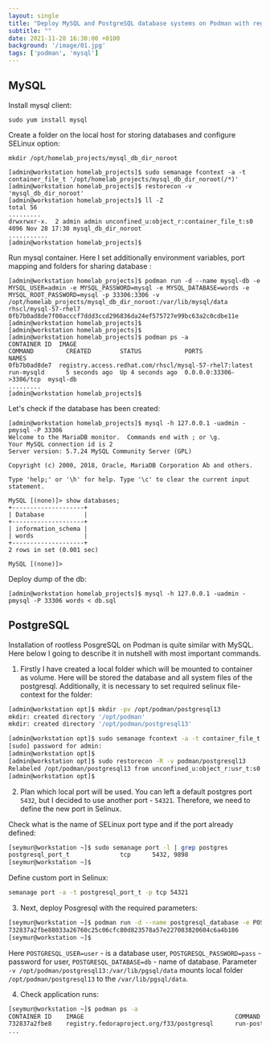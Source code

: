 ```yaml
---
layout: single
title: "Deploy MySQL and PostgreSQL database systems on Podman with regular (non-root) user" 
subtitle: ""
date: 2021-11-28 16:30:00 +0100
background: '/image/01.jpg'
tags: ['podman', 'mysql']
---
```


## MySQL
Install mysql client:

````
sudo yum install mysql
````

Create a folder on the local host for storing databases and configure SELinux option:

````
mkdir /opt/homelab_projects/mysql_db_dir_noroot

[admin@workstation homelab_projects]$ sudo semanage fcontext -a -t container_file_t '/opt/homelab_projects/mysql_db_dir_noroot(/*)'
[admin@workstation homelab_projects]$ restorecon -v 'mysql_db_dir_noroot'
[admin@workstation homelab_projects]$ ll -Z 
total 56
.........
drwxrwxr-x.  2 admin admin unconfined_u:object_r:container_file_t:s0  4096 Nov 28 17:30 mysql_db_dir_noroot
...........
[admin@workstation homelab_projects]$ 

````

Run mysql container. Here I set additionally environment variables, port mapping and folders for sharing database :

````
[admin@workstation homelab_projects]$ podman run -d --name mysql-db -e MYSQL_USER=admin -e MYSQL_PASSWORD=mysql -e MYSQL_DATABASE=words -e MYSQL_ROOT_PASSWORD=mysql -p 33306:3306 -v /opt/homelab_projects/mysql_db_dir_noroot:/var/lib/mysql/data rhscl/mysql-57-rhel7
0fb7b0ad8de7f00acccf7ddd3ccd296836da24ef575727e99bc63a2c0cdbe11e
[admin@workstation homelab_projects]$ 
[admin@workstation homelab_projects]$ 
[admin@workstation homelab_projects]$ podman ps -a
CONTAINER ID  IMAGE                                                                                                      COMMAND         CREATED        STATUS            PORTS                    NAMES
0fb7b0ad8de7  registry.access.redhat.com/rhscl/mysql-57-rhel7:latest                                                     run-mysqld      5 seconds ago  Up 4 seconds ago  0.0.0.0:33306->3306/tcp  mysql-db
.........
[admin@workstation homelab_projects]$ 

````

Let's check if the database has been created:

````
[admin@workstation homelab_projects]$ mysql -h 127.0.0.1 -uadmin -pmysql -P 33306
Welcome to the MariaDB monitor.  Commands end with ; or \g.
Your MySQL connection id is 2
Server version: 5.7.24 MySQL Community Server (GPL)

Copyright (c) 2000, 2018, Oracle, MariaDB Corporation Ab and others.

Type 'help;' or '\h' for help. Type '\c' to clear the current input statement.

MySQL [(none)]> show databases;
+--------------------+
| Database           |
+--------------------+
| information_schema |
| words              |
+--------------------+
2 rows in set (0.001 sec)

MySQL [(none)]> 
````

Deploy dump of the db:

````
[admin@workstation homelab_projects]$ mysql -h 127.0.0.1 -uadmin -pmysql -P 33306 words < db.sql 
````

## PostgreSQL
Installation of rootless PosgreSQL on Podman is quite similar with MySQL. Here below I going to describe it in nutshell with most important commands.

1. Firstly I have created a local folder which will be mounted to container as volume. Here will be stored the database and all system files of the postgresql. Additionally, it is necessary to set required selinux file-context for the folder:
````bash
[admin@workstation opt]$ mkdir -pv /opt/podman/postgresql13
mkdir: created directory '/opt/podman'
mkdir: created directory '/opt/podman/postgresql13'

[admin@workstation opt]$ sudo semanage fcontext -a -t container_file_t "/opt/podman/postgresql13(/.*)?"
[sudo] password for admin: 
[admin@workstation opt]$ 
[admin@workstation opt]$ sudo restorecon -R -v podman/postgresql13
Relabeled /opt/podman/postgresql13 from unconfined_u:object_r:usr_t:s0 to unconfined_u:object_r:container_file_t:s0
[admin@workstation opt]$ 
````

2. Plan which local port will be used. You can left a default postgres port ``5432``, but I decided to use another port - ``54321``. Therefore, we need to define the new port in Selinux. 

Check what is the name of SELinux port type and if the port already defined:
````bash
[seymur@workstation ~]$ sudo semanage port -l | grep postgres
postgresql_port_t              tcp      5432, 9898
[seymur@workstation ~]$ 
````

Define custom port in Selinux:
````bash
semanage port -a -t postgresql_port_t -p tcp 54321
````

3. Next, deploy Posgresql with the required parameters: 
````bash
[seymur@workstation ~]$ podman run -d --name postgresql_database -e POSTGRESQL_USER=user -e POSTGRESQL_PASSWORD=pass -e POSTGRESQL_DATABASE=db -p 54321:5432 -v /opt/podman/postgresql13:/var/lib/pgsql/data registry.fedoraproject.org/f33/postgresql
732837a2fbe88033a26760c25c06cfc80d823578a57e227083820604c6a4b186
[seymur@workstation ~]$ 
````

Here ``POSTGRESQL_USER=user`` - is a database user, ``POSTGRESQL_PASSWORD=pass`` - password for user, ``POSTGRESQL_DATABASE=db`` - name of database. Parameter ``-v /opt/podman/postgresql13:/var/lib/pgsql/data`` mounts local folder ``/opt/podman/postgresql13`` to the ``/var/lib/pgsql/data``. 

4. Check application runs:
````bash
[seymur@workstation ~]$ podman ps -a
CONTAINER ID    IMAGE                                          COMMAND               CREATED       STATUS                   PORTS                    NAMES
732837a2fbe8    registry.fedoraproject.org/f33/postgresql      run-postgresql        2 hours ago   Up 2 hours ago           0.0.0.0:54321->5432/tcp  postgresql_database
...
````



